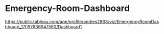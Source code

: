 # Emergency-Room-Dashboard

https://public.tableau.com/app/profile/andres2863/viz/EmergencyRoomDashboard_17097636947580/Dashboard1
